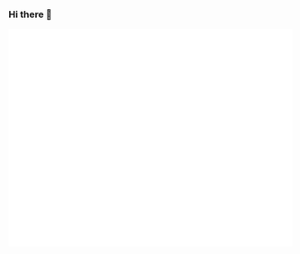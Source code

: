 ### Hi there 👋
![Metrics](/github-metrics.svg)
<!--
**reza-dehghani/reza-dehghani** is a ✨ _special_ ✨ repository because its `README.md` (this file) appears on your GitHub profile.

Here are some ideas to get you started:
Thanks for visiting my Github profile, I love to solve world problems with programming. I am working hard on software engineering methodologies and software modeling.
I am skilled in problem-solving, and software engineering, especially in web back-end development.
I do everything in my power to create value for the best startups.
- 🔭 I’m currently working on ...
 🌱 I’m currently learning Laravel
 👯 I’m looking to collaborate on open-source projects
 🤔 I’m looking for help with starting to contribute on best open-source projects
 💬 Ask me about Laravel and back-end technologies
 📫 How to reach me:
 My website: **https://hireza.ir**
 My email: **reza@hireza.ir**

<h3 align="center">Connect with me:</h3>
<p align="center">
<a href="https://www.linkedin.com/in/hi-reza-dehghani/" target="blank"><img align="center" src="https://raw.githubusercontent.com/rahuldkjain/github-profile-readme-generator/master/src/images/icons/Social/linked-in-alt.svg" alt="reza-dehghani" height="30" width="40" /></a>
</p>
 😄 Pronouns: ...
 ⚡ Fun fact: ...
-->

